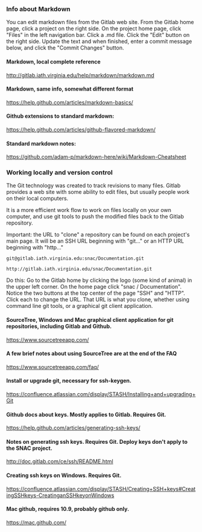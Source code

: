 
### Info about Markdown

You can edit markdown files from the Gitlab web site. From the Gitlab home page, click a project on the right
side. On the project home page, click "Files" in the left navigation bar. Click a .md file. Click the "Edit"
button on the right side. Update the text and when finished, enter a commit message below, and click the
"Commit Changes" button.

#### Markdown, local complete reference
http://gitlab.iath.virginia.edu/help/markdown/markdown.md

#### Markdown, same info, somewhat different format
https://help.github.com/articles/markdown-basics/

#### Github extensions to standard markdown:
https://help.github.com/articles/github-flavored-markdown/

#### Standard markdown notes:
https://github.com/adam-p/markdown-here/wiki/Markdown-Cheatsheet

### Working locally and version control

The Git technology was created to track revisions to many files. Gitlab provides a web site with some ability
to edit files, but usually people work on their local computers.

It is a more efficient work flow to work on files locally on your own computer, and use git tools to push the
modified files back to the Gitlab repository. 

Important: the URL to "clone" a repository can be found on each project's main page. It will be an SSH URL beginning with "git..." or an HTTP URL beginning with "http..."

```
git@gitlab.iath.virginia.edu:snac/Documentation.git

http://gitlab.iath.virginia.edu/snac/Documentation.git
```

Do this: Go to the Gitlab home by clicking the logo (some kind of animal) in the upper left corner. On the
home page click "snac / Documentation". Notice the two buttons at the top center of the page "SSH" and
"HTTP". Click each to change the URL. That URL is what you clone, whether using command line git tools, or a
graphical git client application.

#### SourceTree, Windows and Mac graphical client application for git repositories, including Gitlab and Github.
https://www.sourcetreeapp.com/

#### A few brief notes about using SourceTree are at the end of the FAQ
https://www.sourcetreeapp.com/faq/

#### Install or upgrade git, necessary for ssh-keygen. 
https://confluence.atlassian.com/display/STASH/Installing+and+upgrading+Git

#### Github docs about keys. Mostly applies to Gitlab. Requires Git.
https://help.github.com/articles/generating-ssh-keys/

#### Notes on generating ssh keys. Requires Git. Deploy keys don't apply to the SNAC project.
http://doc.gitlab.com/ce/ssh/README.html

#### Creating ssh keys on Windows. Requires Git.
https://confluence.atlassian.com/display/STASH/Creating+SSH+keys#CreatingSSHkeys-CreatinganSSHkeyonWindows

#### Mac github, requires 10.9, probably github only.
https://mac.github.com/

